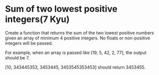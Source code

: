 # Sum of two lowest positive integers(7 Kyu)

Create a function that returns the sum of the two lowest positive numbers given an array of minimum 4 positive integers. No floats or non-positive integers will be passed.

For example, when an array is passed like [19, 5, 42, 2, 77], the output should be 7.

[10, 343445353, 3453445, 3453545353453] should return 3453455.
